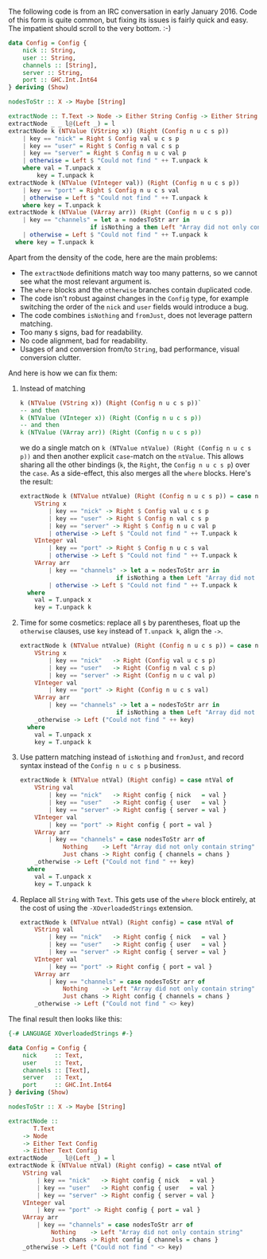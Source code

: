 The following code is from an IRC conversation in early January 2016. Code of
this form is quite common, but fixing its issues is fairly quick and easy.
The impatient should scroll to the very bottom. :-)

```haskell
data Config = Config {
    nick :: String,
    user :: String,
    channels :: [String],
    server :: String,
    port :: GHC.Int.Int64
} deriving (Show)

nodesToStr :: X -> Maybe [String]

extractNode :: T.Text -> Node -> Either String Config -> Either String Config
extractNode _ _ l@(Left _) = l
extractNode k (NTValue (VString x)) (Right (Config n u c s p))
    | key == "nick" = Right $ Config val u c s p
    | key == "user" = Right $ Config n val c s p
    | key == "server" = Right $ Config n u c val p
    | otherwise = Left $ "Could not find " ++ T.unpack k
    where val = T.unpack x
        key = T.unpack k
extractNode k (NTValue (VInteger val)) (Right (Config n u c s p))
    | key == "port" = Right $ Config n u c s val
    | otherwise = Left $ "Could not find " ++ T.unpack k
    where key = T.unpack k
extractNode k (NTValue (VArray arr)) (Right (Config n u c s p))
    | key == "channels" = let a = nodesToStr arr in
                       if isNothing a then Left "Array did not only contain string" else Right $ Config n u (fromJust a) s p
    | otherwise = Left $ "Could not find " ++ T.unpack k
  where key = T.unpack k
```

Apart from the density of the code, here are the main problems:

- The `extractNode` definitions match way too many patterns, so we cannot
  see what the most relevant argument is.
- The `where` blocks and the `otherwise` branches contain duplicated code.
- The code isn't robust against changes in the `Config` type, for example
  switching the order of the `nick` and `user` fields would introduce
  a bug.
- The code combines `isNothing` and `fromJust`, does not leverage pattern
  matching.
- Too many `$` signs, bad for readability.
- No code alignment, bad for readability.
- Usages of and conversion from/to `String`, bad performance, visual
  conversion clutter.

And here is how we can fix them:

1. Instead of matching

   ```haskell
   k (NTValue (VString x)) (Right (Config n u c s p))`
   -- and then
   k (NTValue (VInteger x)) (Right (Config n u c s p))
   -- and then
   k (NTValue (VArray arr)) (Right (Config n u c s p))
   ```
   we do a single match on `k (NTValue ntValue) (Right (Config n u c s p))`
   and then another explicit `case`-match on the `ntValue`. This allows
   sharing all the other bindings (`k`, the `Right`, the `Config n u c s p`)
   over the `case`. As a side-effect, this also merges all the `where`
   blocks. Here's the result:

   ```haskell
   extractNode k (NTValue ntValue) (Right (Config n u c s p)) = case ntValue of
       VString x
           | key == "nick" -> Right $ Config val u c s p
           | key == "user" -> Right $ Config n val c s p
           | key == "server" -> Right $ Config n u c val p
           | otherwise -> Left $ "Could not find " ++ T.unpack k
       VInteger val
           | key == "port" -> Right $ Config n u c s val
           | otherwise -> Left $ "Could not find " ++ T.unpack k
       VArray arr
           | key == "channels" -> let a = nodesToStr arr in
                              if isNothing a then Left "Array did not only contain string" else Right $ Config n u (fromJust a) s p
           | otherwise -> Left $ "Could not find " ++ T.unpack k
     where
       val = T.unpack x
       key = T.unpack k
   ```

2. Time for some cosmetics: replace all `$` by parentheses, float up the
   `otherwise` clauses, use `key` instead of `T.unpack k`, align the `->`.

   ```haskell
   extractNode k (NTValue ntValue) (Right (Config n u c s p)) = case ntValue of
       VString x
           | key == "nick"   -> Right (Config val u c s p)
           | key == "user"   -> Right (Config n val c s p)
           | key == "server" -> Right (Config n u c val p)
       VInteger val
           | key == "port" -> Right (Config n u c s val)
       VArray arr
           | key == "channels" -> let a = nodesToStr arr in
                              if isNothing a then Left "Array did not only contain string" else Right (Config n u (fromJust a) s p)
       _otherwise -> Left ("Could not find " ++ key)
     where
       val = T.unpack x
       key = T.unpack k
   ```

3. Use pattern matching instead of `isNothing` and `fromJust`, and record
   syntax instead of the `Config n u c s p` business.

   ```haskell
   extractNode k (NTValue ntVal) (Right config) = case ntVal of
       VString val
           | key == "nick"   -> Right config { nick   = val }
           | key == "user"   -> Right config { user   = val }
           | key == "server" -> Right config { server = val }
       VInteger val
           | key == "port" -> Right config { port = val }
       VArray arr
           | key == "channels" = case nodesToStr arr of
               Nothing    -> Left "Array did not only contain string"
               Just chans -> Right config { channels = chans }
       _otherwise -> Left ("Could not find " ++ key)
     where
       val = T.unpack x
       key = T.unpack k
   ```

4. Replace all `String` with `Text`. This gets use of the `where` block
   entirely, at the cost of using the `-XOverloadedStrings` extension.

   ```haskell
   extractNode k (NTValue ntVal) (Right config) = case ntVal of
       VString val
           | key == "nick"   -> Right config { nick   = val }
           | key == "user"   -> Right config { user   = val }
           | key == "server" -> Right config { server = val }
       VInteger val
           | key == "port" -> Right config { port = val }
       VArray arr
           | key == "channels" = case nodesToStr arr of
               Nothing    -> Left "Array did not only contain string"
               Just chans -> Right config { channels = chans }
       _otherwise -> Left ("Could not find " <> key)
   ```

The final result then looks like this:

```haskell
{-# LANGUAGE XOverloadedStrings #-}

data Config = Config {
    nick     :: Text,
    user     :: Text,
    channels :: [Text],
    server   :: Text,
    port     :: GHC.Int.Int64
} deriving (Show)

nodesToStr :: X -> Maybe [String]

extractNode ::
       T.Text
    -> Node
    -> Either Text Config
    -> Either Text Config
extractNode _ _ l@(Left _) = l
extractNode k (NTValue ntVal) (Right config) = case ntVal of
    VString val
        | key == "nick"   -> Right config { nick   = val }
        | key == "user"   -> Right config { user   = val }
        | key == "server" -> Right config { server = val }
    VInteger val
        | key == "port" -> Right config { port = val }
    VArray arr
        | key == "channels" = case nodesToStr arr of
            Nothing    -> Left "Array did not only contain string"
            Just chans -> Right config { channels = chans }
    _otherwise -> Left ("Could not find " <> key)
```

